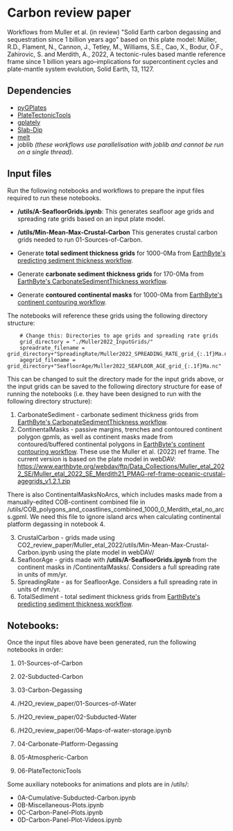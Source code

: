 <!-- #region -->
# Carbon review paper
Workflows from Muller et al. (in review) "Solid Earth carbon degassing and sequestration since 1 billion years ago" based on this plate model: Müller, R.D., Flament, N., Cannon, J., Tetley, M., Williams, S.E., Cao, X., Bodur, Ö.F., Zahirovic, S. and Merdith, A., 2022, A tectonic-rules based mantle reference frame since 1 billion years ago–implications for supercontinent cycles and plate-mantle system evolution, Solid Earth, 13, 1127.

## Dependencies

- [pyGPlates](https://www.gplates.org/docs/pygplates/pygplates_getting_started.html#installation)
- [PlateTectonicTools](https://github.com/EarthByte/PlateTectonicTools)
- [gplately](https://github.com/GPlates/gplately/tree/master)
- [Slab-Dip](https://github.com/brmather/Slab-Dip)
- [melt](https://github.com/brmather/melt)
- joblib *(these workflows use parallelisation with joblib and cannot be run on a single thread).*

## Input files
Run the following notebooks and workflows to prepare the input files required to run these notebooks. 

- **/utils/A-SeafloorGrids.ipynb**: This generates seafloor age grids and spreading rate grids based on an input plate model.  
- **/utils/Min-Mean-Max-Crustal-Carbon** This generates crustal carbon grids needed to run 01-Sources-of-Carbon.

- Generate **total sediment thickness grids** for 1000-0Ma from [EarthByte's predicting sediment thickness workflow](https://github.com/EarthByte/predicting-sediment-thickness).
- Generate **carbonate sediment thickness grids** for 170-0Ma from [EarthByte's CarbonateSedimentThickness workflow](https://github.com/EarthByte/CarbonateSedimentThickness).
- Generate **contoured continental masks** for 1000-0Ma from [EarthByte's continent contouring workflow](https://github.com/EarthByte/continent-contouring).

The notebooks will reference these grids using the following directory structure:

```
    # Change this: Directories to age grids and spreading rate grids
    grid_directory = "./Muller2022_InputGrids/"
    spreadrate_filename = grid_directory+"SpreadingRate/Muller2022_SPREADING_RATE_grid_{:.1f}Ma.nc"
    agegrid_filename = grid_directory+"SeafloorAge/Muller2022_SEAFLOOR_AGE_grid_{:.1f}Ma.nc"
```
This can be changed to suit the directory made for the input grids above, or the input grids can be saved to the following directory structure for ease of running the notebooks (i.e. they have been designed to run with the following directory structure):

1. CarbonateSediment - carbonate sediment thickness grids from [EarthByte's CarbonateSedimentThickness workflow](https://github.com/EarthByte/CarbonateSedimentThickness).
2. ContinentalMasks - passive margins, trenches and contoured continent polygon gpmls, as well as continent masks made from contoured/buffered continental polygons in [EarthByte's continent contouring workflow](https://github.com/EarthByte/continent-contouring). These use the Muller et al. (2022) ref frame. The current version is based on the plate model in webDAV: https://www.earthbyte.org/webdav/ftp/Data_Collections/Muller_etal_2022_SE/Muller_etal_2022_SE_Merdith21_PMAG-ref-frame-oceanic-crustal-agegrids_v1.2.1.zip

There is also ContinentalMasksNoArcs, which includes masks made from a manually-edited COB-continent combined file in /utils/COB_polygons_and_coastlines_combined_1000_0_Merdith_etal_no_arcs.gpml. We need this file to ignore island arcs when calculating continental platform degassing in notebook 4. 

3. CrustalCarbon - grids made using CO2_review_paper/Muller_etal_2022/utils/Min-Mean-Max-Crustal-Carbon.ipynb using the plate model in webDAV/
4. SeafloorAge - grids made with **/utils/A-SeafloorGrids.ipynb** from the continent masks in /ContinentalMasks/. Considers a full spreading rate in units of mm/yr.
5. SpreadingRate - as for SeafloorAge. Considers a full spreading rate in units of mm/yr.
6. TotalSediment - total sediment thickness grids from [EarthByte's predicting sediment thickness workflow](https://github.com/EarthByte/predicting-sediment-thickness).


## Notebooks: 
Once the input files above have been generated, run the following notebooks in order:


1. 01-Sources-of-Carbon
2. 02-Subducted-Carbon
3. 03-Carbon-Degassing

4. /H2O_review_paper/01-Sources-of-Water
5. /H2O_review_paper/02-Subducted-Water
6. /H2O_review_paper/06-Maps-of-water-storage.ipynb

7. 04-Carbonate-Platform-Degassing
8. 05-Atmospheric-Carbon
9. 06-PlateTectonicTools

Some auxiliary notebooks for animations and plots are in /utils/:
- 0A-Cumulative-Subducted-Carbon.ipynb
- 0B-Miscellaneous-Plots.ipynb
- 0C-Carbon-Panel-Plots.ipynb
- 0D-Carbon-Panel-Plot-Videos.ipynb


<!-- #endregion -->

```python

```
